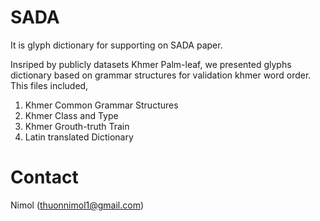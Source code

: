 # SADA

It is glyph dictionary for supporting on SADA paper. 

 Insriped by publicly datasets Khmer Palm-leaf, we presented glyphs dictionary based on grammar structures for validation khmer word order.
This files included, 
1) Khmer Common Grammar Structures
2) Khmer Class and Type
3) Khmer Grouth-truth Train
4) Latin translated Dictionary


# Contact
Nimol (thuonnimol1@gmail.com)
